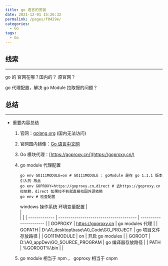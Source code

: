 ```yaml
---
title: go 语言的安装
date: 2021-12-01 15:26:32
permalink: /pages/f0429e/
categories: 
  - Go
tags: 
  - Go
---
```

## 线索

---

go 的 官网在哪？国内的？ 原官网？

go 代理配置，解决 go Module 拉取慢的问题？

<!-- more -->

## 总结

---

* 重要内容总结
  1. 官网：[golang.org](golang.org) (国内无法访问)
  2. 官网国内镜像：[Go 语言中文网](https://studygolang.com/dl)
  3. Go 模块代理：[https://goproxy.cn/](https://goproxy.cn/)
  4. go module 代理配置
      ```shell
      go env GO111MODULE=on # GO111MODULE : goModule 是在 go 1.1.1 版本引入的 故此
      go env GOPROXY=https://goproxy.cn,direct # 去https://goproxy.cn拉依赖，direct 如果拉不到就直接拉国外源依赖
      go env # 检查配置
      ```

      windows 操作系统 环境变量配置
      | <br />          | <br />                                    |                      |
      | ------------- | --------------------------------------- | ---------------------- |
      | GOPROXY     | https://goproxy.cn                    | go modules 代理      |
      | GOPATH      | D:\A1_desktop\base\A0_Code\GO_PROJECT | go 项目文件 存放路径 |
      | GO111MODULE | on                                    | 开启 go modules      |
      | GOROOT      | D:\A0_appDev\GO_SOURCE_PROGRAM        | go 编译器存放路径    |
      | PATH        | %GOROOT%\bin                          |                      |
  5. go module 相当于 npm ， goproxy 相当于 cnpm
